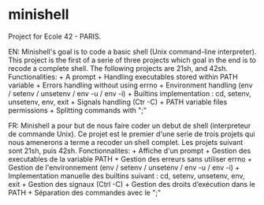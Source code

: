 # minishell

Project for Ecole 42 - PARIS.

EN:
Minishell's goal is to code a basic shell (Unix command-line interpreter).
This project is the first of a serie of three projects which goal in the end is to recode a complete shell. The following projects are 21sh, and 42sh.
Functionalities:  + A prompt
				  + Handling executables stored within PATH variable
				  + Errors handling without using errno
				  + Environment handling (env / setenv / unsetenv / env -u / env -i)
				  + Builtins implementation : cd, setenv, unsetenv, env, exit
				  + Signals handling (Ctr -C)
				  + PATH variable files permissions
				  + Splitting commands with ";"
    
FR:
Minishell a pour but de nous faire coder un debut de shell (interpreteur de commande Unix).
Ce projet est le premier d'une serie de trois projets qui nous amenerons a terme a recoder un shell complet. Les projets suivant sont 21sh, puis 42sh.
Fonctionnalites:  + Affiche d'un prompt
                  + Gestion des executables de la variable PATH
                  + Gestion des erreurs sans utiliser errno
                  + Gestion de l'environnement (env / setenv / unsetenv / env -u / env -i)
                  + Implementation manuelle des builtins suivant : cd, setenv, unsetenv, env, exit
                  + Gestion des signaux (Ctrl -C)
                  + Gestion des droits d’exécution dans le PATH
                  + Séparation des commandes avec le ";"
